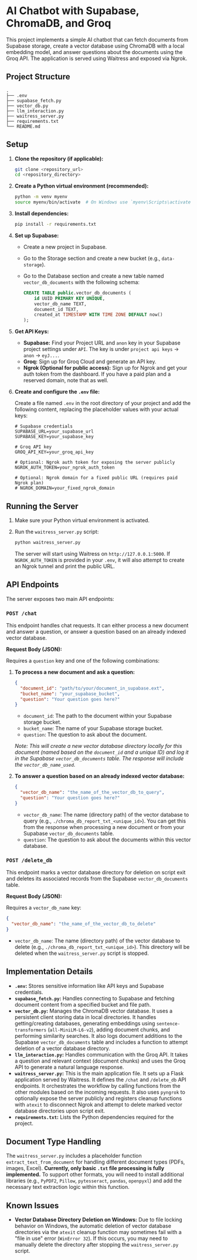 # AI Chatbot with Supabase, ChromaDB, and Groq

This project implements a simple AI chatbot that can fetch documents from Supabase storage, create a vector database using ChromaDB with a local embedding model, and answer questions about the documents using the Groq API. The application is served using Waitress and exposed via Ngrok.

## Project Structure

```
.
├── .env
├── supabase_fetch.py
├── vector_db.py
├── llm_interaction.py
├── waitress_server.py
├── requirements.txt
└── README.md
```

## Setup

1.  **Clone the repository (if applicable):**

    ```bash
    git clone <repository_url>
    cd <repository_directory>
    ```

2.  **Create a Python virtual environment (recommended):**

    ```bash
    python -m venv myenv
    source myenv/bin/activate  # On Windows use `myenv\Scripts\activate`
    ```

3.  **Install dependencies:**

    ```bash
    pip install -r requirements.txt
    ```

4.  **Set up Supabase:**

    - Create a new project in Supabase.
    - Go to the Storage section and create a new bucket (e.g., `data-storage`).
    - Go to the Database section and create a new table named `vector_db_documents` with the following schema:

      ```sql
      CREATE TABLE public.vector_db_documents (
          id UUID PRIMARY KEY UNIQUE,
          vector_db_name TEXT,
          document_id TEXT,
          created_at TIMESTAMP WITH TIME ZONE DEFAULT now()
      );
      ```

5.  **Get API Keys:**

    - **Supabase:** Find your Project URL and `anon` key in your Supabase project settings under `API`. The key is under `project api keys` -> `anon` -> `eyJ...`.
    - **Groq:** Sign up for Groq Cloud and generate an API key.
    - **Ngrok (Optional for public access):** Sign up for Ngrok and get your auth token from the dashboard. If you have a paid plan and a reserved domain, note that as well.

6.  **Create and configure the `.env` file:**

    Create a file named `.env` in the root directory of your project and add the following content, replacing the placeholder values with your actual keys:

    ```dotenv
    # Supabase credentials
    SUPABASE_URL=your_supabase_url
    SUPABASE_KEY=your_supabase_key

    # Groq API key
    GROQ_API_KEY=your_groq_api_key

    # Optional: Ngrok auth token for exposing the server publicly
    NGROK_AUTH_TOKEN=your_ngrok_auth_token

    # Optional: Ngrok domain for a fixed public URL (requires paid Ngrok plan)
    # NGROK_DOMAIN=your_fixed_ngrok_domain
    ```

## Running the Server

1.  Make sure your Python virtual environment is activated.
2.  Run the `waitress_server.py` script:

    ```bash
    python waitress_server.py
    ```

    The server will start using Waitress on `http://127.0.0.1:5000`. If `NGROK_AUTH_TOKEN` is provided in your `.env`, it will also attempt to create an Ngrok tunnel and print the public URL.

## API Endpoints

The server exposes two main API endpoints:

### `POST /chat`

This endpoint handles chat requests. It can either process a new document and answer a question, or answer a question based on an already indexed vector database.

**Request Body (JSON):**

Requires a `question` key and one of the following combinations:

1.  **To process a new document and ask a question:**

    ```json
    {
      "document_id": "path/to/your/document_in_supabase.ext",
      "bucket_name": "your_supabase_bucket",
      "question": "Your question goes here?"
    }
    ```

    - `document_id`: The path to the document within your Supabase storage bucket.
    - `bucket_name`: The name of your Supabase storage bucket.
    - `question`: The question to ask about the document.

    _Note: This will create a new vector database directory locally for this document (named based on the `document_id` and a unique ID) and log it in the Supabase `vector_db_documents` table. The response will include the `vector_db_name_used`._

2.  **To answer a question based on an already indexed vector database:**

    ```json
    {
      "vector_db_name": "the_name_of_the_vector_db_to_query",
      "question": "Your question goes here?"
    }
    ```

    - `vector_db_name`: The name (directory path) of the vector database to query (e.g., `./chroma_db_report_txt_<unique_id>`). You can get this from the response when processing a new document or from your Supabase `vector_db_documents` table.
    - `question`: The question to ask about the documents within this vector database.

### `POST /delete_db`

This endpoint marks a vector database directory for deletion on script exit and deletes its associated records from the Supabase `vector_db_documents` table.

**Request Body (JSON):**

Requires a `vector_db_name` key:

```json
{
  "vector_db_name": "the_name_of_the_vector_db_to_delete"
}
```

- `vector_db_name`: The name (directory path) of the vector database to delete (e.g., `./chroma_db_report_txt_<unique_id>`). This directory will be deleted when the `waitress_server.py` script is stopped.

## Implementation Details

- **`.env`:** Stores sensitive information like API keys and Supabase credentials.
- **`supabase_fetch.py`:** Handles connecting to Supabase and fetching document content from a specified bucket and file path.
- **`vector_db.py`:** Manages the ChromaDB vector database. It uses a persistent client storing data in local directories. It handles getting/creating databases, generating embeddings using `sentence-transformers` (`all-MiniLM-L6-v2`), adding document chunks, and performing similarity searches. It also logs document additions to the Supabase `vector_db_documents` table and includes a function to attempt deletion of a vector database directory.
- **`llm_interaction.py`:** Handles communication with the Groq API. It takes a question and relevant context (document chunks) and uses the Groq API to generate a natural language response.
- **`waitress_server.py`:** This is the main application file. It sets up a Flask application served by Waitress. It defines the `/chat` and `/delete_db` API endpoints. It orchestrates the workflow by calling functions from the other modules based on the incoming requests. It also uses `pyngrok` to optionally expose the server publicly and registers cleanup functions with `atexit` to disconnect Ngrok and attempt to delete marked vector database directories upon script exit.
- **`requirements.txt`:** Lists the Python dependencies required for the project.

## Document Type Handling

The `waitress_server.py` includes a placeholder function `extract_text_from_document` for handling different document types (PDFs, images, Excel). **Currently, only basic `.txt` file processing is fully implemented.** To support other formats, you will need to install additional libraries (e.g., `PyPDF2`, `Pillow`, `pytesseract`, `pandas`, `openpyxl`) and add the necessary text extraction logic within this function.

## Known Issues

- **Vector Database Directory Deletion on Windows:** Due to file locking behavior on Windows, the automatic deletion of vector database directories via the `atexit` cleanup function may sometimes fail with a "file in use" error (`WinError 32`). If this occurs, you may need to manually delete the directory after stopping the `waitress_server.py` script.
